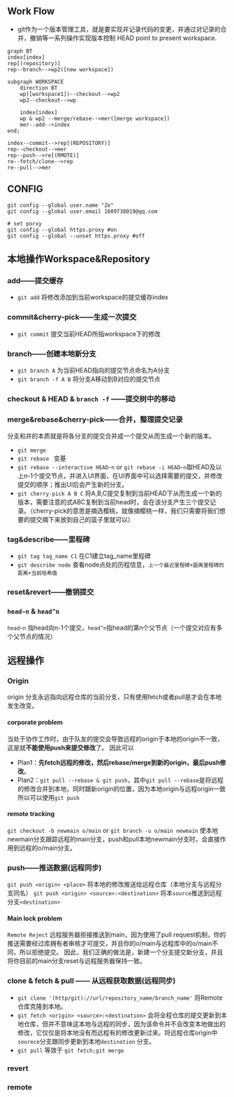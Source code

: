 ```toc
```

## Work Flow
- git作为一个版本管理工具，就是要实现并记录代码的变更，并通过对记录的合并，撤销等一系列操作实现版本控制
HEAD point to present workspace.
```mermaid
graph BT
index[index]
rep[(repository)]
rep--branch-->wp2([new workspace])

subgraph WORKSPACE
	direction BT
	wp([workspace1])--checkout-->wp2
	wp2--checkout-->wp
 
	index[index]
	wp & wp2 --merge/rebase-->mer([merge workspace])
	mer--add-->index
end;
 
index--commit-->rep[(REPOSITORY)]
rep--checkout-->mer
rep--push-->re[(RMOTE)]
re--fetch/clone-->rep
re--pull-->mer

```

## CONFIG
```
git config --global user.name "Ze"
git config --global user.email 1609738019@qq.com

# set porxy
git config --global https.proxy #on
git config --global --unset https.proxy #off
```

## 本地操作Workspace&Repository
### add——提交缓存
- `git add` 将修改添加到当前workspace的提交缓存index

### commit&cherry-pick——生成一次提交
- `git commit` 提交当前HEAD所指workspace下的修改

### branch——创建本地新分支
- `git branch A` 为当前HEAD指向的提交节点命名为A分支
- `git branch -f A B` 将分支A移动到B对应的提交节点
### checkout & HEAD & `branch -f` ——提交树中的移动

### merge&rebase&cherry-pick——合并，整理提交记录
分支和并的本质就是将各分支的提交合并成一个提交从而生成一个新的版本。
- `git merge ` 
- `git rebase ` 变基
- `git rebase --interactive HEAD~n` or `git rebase -i HEAD~n`取HEAD及以上n-1个提交节点，并进入UI界面，在UI界面中可以选择需要的提交，并修改提交的顺序；推出UI后会产生新的分支。
- `git cherry-pick A B C` 将A,B,C提交复制到当前HEAD下从而生成一个新的版本，需要注意的式ABC复制到当前head时，会在该分支产生三个提交记录。（cherry-pick的意思是摘选樱桃，就像摘樱桃一样，我们只需要将我们想要的提交摘下来放到自己的篮子里就可以）

### tag&describe——里程碑
- `git tag tag_name C1` 在C1建立tag_name里程碑
- `git describe node` 查看node点处的历程信息，`上一个最近里程碑+距离里程碑的距离+当前哈希值`

### reset&revert——撤销提交

### `head~n` & `head^n`
`head~n` 指head向n-1个提交，`head^n`指head的第n个父节点（一个提交对应有多个父节点的情况）


## 远程操作
### Origin
origin 分支永远指向远程仓库的当前分支，只有使用fetch或者pull是才会在本地发生改变。
#### corporate problem
当处于协作工作时，由于队友的提交会导致远程的origin于本地的origin不一致，这是就**不能使用push来提交修改**了。
因此可以
- Plan1：**先fetch远程的修改，然后rebase/merge到新的origin，最后push修改**。
- Plan2：`git pull --rebase & git push`，其中`git pull --rebase`是将远程的修改合并到本地，同时跟新origin的位置，因为本地origin与远程origin一致所以可以使用`git push`
#### remote tracking
`git checkout -b newmain o/main` or `git branch -u o/main newmain` 使本地newmain分支跟踪远程的main分支，push和pull本地newmain分支时，会直接作用到远程的o/main分支。

### push——推送数据(远程同步)
`git push <origin> <place>` 将本地的修改推送给远程仓库（本地分支与远程分支同名）
`git push <origin> <source>:<destination>` 将本`source`推送到远程分支`<destination>`
#### Main lock problem
`Remote Reject` 远程服务器拒接推送到main，因为使用了pull request机制，你的推送需要经过库拥有者审核才可提交，并且你的o/main与远程库中的o/main不同，所以拒绝提交。
因此，我们正确的做法是，新建一个分支提交新分支，并且将你目前的main分支reset与远程服务器保持一致。

### clone & fetch & pull —— 从远程获取数据(远程同步)
- `git clone '(http/git)://url/repository_name/branch_name'` 将Remote仓库克隆到本地。
- `git fetch <origin> <source>:<destination>` 会将全程仓库的提交更新到本地仓库，但并不意味这本地与远程的同步，因为该命令并不会改变本地做出的修改，它仅仅是将本地没有而远程有的修改更新过来。将远程仓库origin中`sourece`分支跟同步更新到本地`destination` 分支。
- `git pull` 等效于 `git fetch;git merge` 
### revert


### remote



